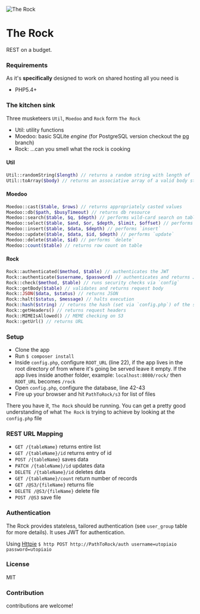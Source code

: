 ![The Rock](https://raw.githubusercontent.com/utopiaio/The-Rock/master/__S3__/TheRock.png "The Rock")

# The Rock
REST on a budget.

### Requirements
As it's **specifically** designed to work on shared hosting all you need is
- PHP5.4+

### The kitchen sink
Three musketeers `Util`, `Moedoo` and `Rock` form `The Rock`
- Util: utility functions
- Moedoo: basic SQLite _engine_ (for PostgreSQL version checkout the [pg](https://github.com/utopiaio/The-Rock/tree/pg) branch)
- Rock: ...can you smell what the rock is cooking

#### Util
```php
Util::randomString($length) // returns a random string with length of `$length`
Util::toArray($body) // returns an associative array of a valid body string
```

#### Moedoo
```php
Moedoo::cast($table, $rows) // returns appropriately casted values
Moedoo::db($path, $busyTimeout) // returns db resource
Moedoo::search($table, $q, $depth) // performs wild-card search on table
Moedoo::select($table, $and, $or, $depth, $limit, $offset) // performs `select`
Moedoo::insert($table, $data, $depth) // performs `insert`
Moedoo::update($table, $data, $id, $depth) // performs `update`
Moedoo::delete($table, $id) // performs `delete`
Moedoo::count($table) // returns row count on table
```

#### Rock
```php
Rock::authenticated($method, $table) // authenticates the JWT
Rock::authenticate($username, $password) // authenticates and returns JWT
Rock::check($method, $table) // runs security checks via `config`
Rock::getBody($table) // validates and returns request body
Rock::JSON($data, $status) // returns JSON
Rock::halt($status, $message) // halts execution
Rock::hash($string) // returns the hash (set via `config.php`) of the string
Rock::getHeaders() // returns request headers
Rock::MIMEIsAllowed() // MEME checking on S3
Rock::getUrl() // returns URL
```

### Setup
- Clone the app
- Run `$ composer install`
- Inside `config.php`, configure `ROOT_URL` (line 22), if the app lives in the root directory of from where it's going be served leave it empty. If the app lives inside another folder, example: `localhost:8080/rock/` then `ROOT_URL` becomes `/rock`
- Open `config.php`, configure the database, line 42-43
- Fire up your browser and hit `PathToRock/s3` for list of files

There you have it, `The Rock` should be running. You can get a pretty good understanding of what `The Rock` is trying to achieve by looking at the `config.php` file

### REST URL Mapping
- `GET /{tableName}` returns entire list
- `GET /{tableName}/id` returns entry of id
- `POST /{tableName}` saves data
- `PATCH /{tableName}/id` updates data
- `DELETE /{tableName}/id` deletes data
- `GET /{tableName}/count` return number of records
- `GET /@S3/{fileName}` returns file
- `DELETE /@S3/{fileName}` delete file
- `POST /@S3` save file

### Authentication
The Rock provides stateless, tailored authentication (see `user_group` table for more details). It uses JWT for authentication.

Using [Httpie](https://github.com/jkbrzt/httpie) `$ http POST http://PathToRock/auth username=utopiaio password=utopiaio`

### License
MIT

### Contribution
contributions are welcome!
